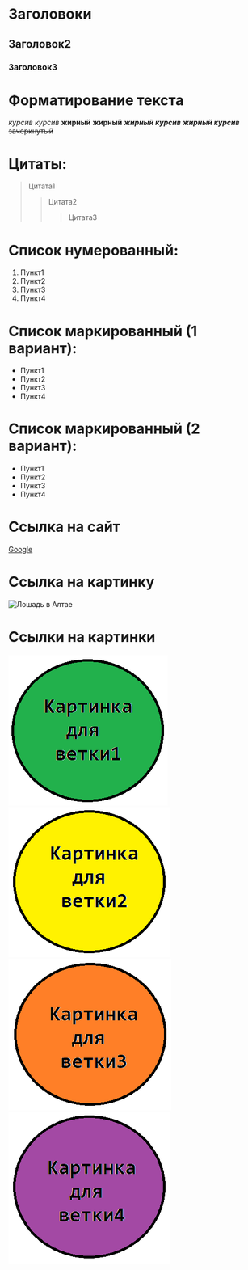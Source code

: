 # Заголовоки
## Заголовок2
### Заголовок3

# Форматирование текста
*курсив*                _курсив_
**жирный**              __жирный__
***жирный курсив***     ___жирный курсив___
~~зачеркнутый~~

# Цитаты:
>Цитата1
>>Цитата2
>>>Цитата3

# Список нумерованный:
1. Пункт1
2. Пункт2
3. Пункт3
4. Пункт4

# Список маркированный (1 вариант):
+ Пункт1
+ Пункт2
+ Пункт3
+ Пункт4

# Список маркированный (2 вариант):
* Пункт1
* Пункт2
* Пункт3
* Пункт4

# Ссылка на сайт
[Google](https://google.com "Всплывающий текст")

# Ссылка на картинку
![Лошадь в Алтае](https://animeshka.org/uploads/posts/2022-06/1655716756_56-animeshka-org-p-uchar-falls-altai-mountains-priroda-krasiv-57.jpg "Лошадь в Алтае")   

# Ссылки на картинки
![Картинка для ветки1](for_br1.png "Картинка для ветки1")
![Картинка для ветки2](for_br2.png "Картинка для ветки2")
![Картинка для ветки3](for_br3.png "Картинка для ветки3")
![Картинка для ветки4](for_br4.png "Картинка для ветки4")
